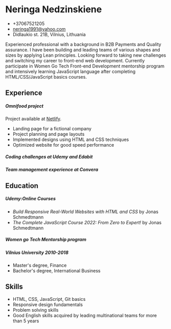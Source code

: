 # Neringa Nedzinskiene

- +37067521205
- [neringa1991@yahoo.com](mailto:neringa1991@yahoo.com)
- Didlaukio st. 21B, Vilnius, Lithuania

Experienced professional with a background in B2B Payments and Quality assurance. I have been building and leading teams of various shapes and sizes by applying Lean principles. Looking forward to taking new challenges and switching my career to front-end web development. Currently participate in Women Go Tech Front-end Development mentorship program and intensively learning JavaScript language after completing HTML/CSS/JavaScript basics courses.

## Experience

##### Omnifood project

Project available at [Netlify](https://omnifood-neringa.netlify.app/).

- Landing page for a fictional company
- Project planning and page layouts
- Implemented designs using HTML and CSS techniques
- Optimized website for good speed performance

##### Coding challenges at Udemy and Edabit

##### Team management experience at Convera

## Education

##### Udemy:Online Courses

- _Build Responsive Real-World Websites with HTML and CSS_ by Jonas Schmedtmann
- _The Complete JavaScript Course 2022: From Zero to Expert!_ by Jonas Schmedtmann

##### Women go Tech Mentorship program

##### Vilnius University 2010-2018

- Master's degree, Finance
- Bachelor's degree, International Business

## Skills

- HTML, CSS, JavaScript, Git basics
- Responsive design fundamentals
- Problem solving skills
- Good English skills acquired by leading multinational teams for more than 5 years
